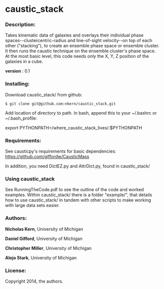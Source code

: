 # caustic_stack

### Description: ###

Takes kinematic data of galaxies and overlays their individual phase spaces--clustercentric-radius
and line-of-sight velocity--on top of each other ("stacking"), to create an ensemble phase space or
ensemble cluster. It then runs the caustic technique on the ensemble cluster's phase space. At 
the most basic level, this code needs only the X, Y, Z position of the galaxies in a cube. 

**version** : 0.1

### Installing: ###
Download caustic_stack/ from github:

	$ git clone git@github.com:nkern/caustic_stack.git

Add location of directory to path. In bash, append this to your ~/.bashrc or ~/.bash_profile:

export PYTHONPATH=/where_caustic_stack_lives/:$PYTHONPATH

### Requirements: ###
See causticpy's requirements for basic dependencies: https://github.com/giffordw/CausticMass

In addition, you need DictEZ.py and AttrDict.py, found in caustic_stack/

### Using caustic_stack ###
See RunningTheCode.pdf to see the outline of the code and worked examples. Within caustic_stack/ there is a folder "example/", that details how to use caustic_stack/ in tandem with other scripts to make working with large data sets easier.

### Authors: ###

**Nicholas Kern**, University of Michigan

**Daniel Gifford**, University of Michigan

**Christopher Miller**, University of Michigan

**Alejo Stark**, University of Michigan

### License: ###
Copyright 2014, the authors.


